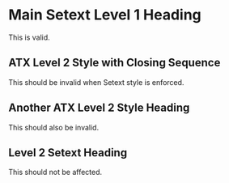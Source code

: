 Main Setext Level 1 Heading
============================

This is valid.

## ATX Level 2 Style with Closing Sequence ##

This should be invalid when Setext style is enforced.

## Another ATX Level 2 Style Heading ###

This should also be invalid.

Level 2 Setext Heading
----------------------

This should not be affected.
